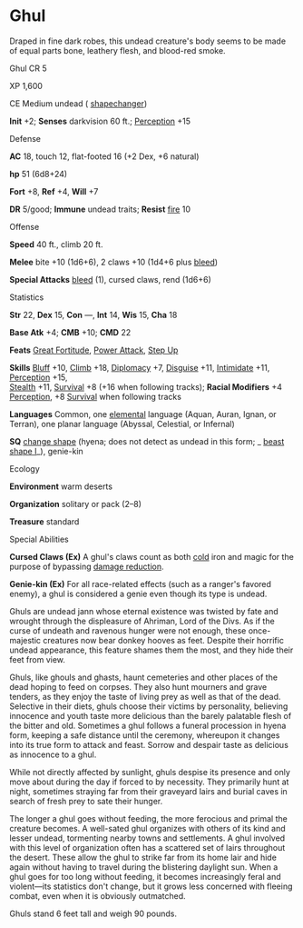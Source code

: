 # Ghul

Draped in fine dark robes, this undead creature's body seems to be made of equal parts bone, leathery flesh, and blood-red smoke.

Ghul CR 5

XP 1,600

CE Medium undead ( [shapechanger](/pathfinderRPG/prd/monsters/creatureTypes.html#_shapechanger-subtype))

**Init** +2; **Senses** darkvision 60 ft.; [Perception](/pathfinderRPG/prd/skills/perception.html#_perception) +15

Defense

**AC** 18, touch 12, flat-footed 16 (+2 Dex, +6 natural)

**hp** 51 (6d8+24)

**Fort** +8, **Ref** +4, **Will** +7

**DR** 5/good; **Immune** undead traits; **Resist** [fire](/pathfinderRPG/prd/monsters/creatureTypes.html#_fire-subtype) 10

Offense

**Speed** 40 ft., climb 20 ft.

**Melee** bite +10 (1d6+6), 2 claws +10 (1d4+6 plus [bleed](/pathfinderRPG/prd/monsters/universalMonsterRules.html#_bleed))

**Special Attacks** [bleed](/pathfinderRPG/prd/monsters/universalMonsterRules.html#_bleed) (1), cursed claws, rend (1d6+6)

Statistics

**Str** 22, **Dex** 15, **Con** —, **Int** 14, **Wis** 15, **Cha** 18

**Base Atk** +4; **CMB** +10; **CMD** 22

**Feats** [Great Fortitude](/pathfinderRPG/prd/feats.html#_great-fortitude), [Power Attack](/pathfinderRPG/prd/feats.html#_power-attack), [Step Up](/pathfinderRPG/prd/feats.html#_step-up)

**Skills** [Bluff](/pathfinderRPG/prd/skills/bluff.html#_bluff) +10, [Climb](/pathfinderRPG/prd/skills/climb.html#_climb) +18, [Diplomacy](/pathfinderRPG/prd/skills/diplomacy.html#_diplomacy) +7, [Disguise](/pathfinderRPG/prd/skills/disguise.html#_disguise) +11, [Intimidate](/pathfinderRPG/prd/skills/intimidate.html#_intimidate) +11, [Perception](/pathfinderRPG/prd/skills/perception.html#_perception) +15,   
 [Stealth](/pathfinderRPG/prd/skills/stealth.html#_stealth) +11, [Survival](/pathfinderRPG/prd/skills/survival.html#_survival) +8 (+16 when following tracks); **Racial Modifiers** +4 [Perception](/pathfinderRPG/prd/skills/perception.html#_perception), +8 [Survival](/pathfinderRPG/prd/skills/survival.html#_survival) when following tracks

**Languages** Common, one [elemental](/pathfinderRPG/prd/monsters/creatureTypes.html#_elemental-subtype) language (Aquan, Auran, Ignan, or Terran), one planar language (Abyssal, Celestial, or Infernal)

**SQ** [change shape](/pathfinderRPG/prd/monsters/universalMonsterRules.html#_change-shape) (hyena; does not detect as undead in this form; _ [beast shape I](/pathfinderRPG/prd/spells/beastShape.html#_beast-shape-i)_), genie-kin

Ecology

**Environment** warm deserts

**Organization** solitary or pack (2–8)

**Treasure** standard

Special Abilities

**Cursed Claws (Ex)** A ghul's claws count as both [cold](/pathfinderRPG/prd/monsters/creatureTypes.html#_cold-subtype) iron and magic for the purpose of bypassing [damage reduction](/pathfinderRPG/prd/monsters/universalMonsterRules.html#_damage-reduction-(ex-or-su)).

**Genie-kin (Ex)** For all race-related effects (such as a ranger's favored enemy), a ghul is considered a genie even though its type is undead.

Ghuls are undead jann whose eternal existence was twisted by fate and wrought through the displeasure of Ahriman, Lord of the Divs. As if the curse of undeath and ravenous hunger were not enough, these once-majestic creatures now bear donkey hooves as feet. Despite their horrific undead appearance, this feature shames them the most, and they hide their feet from view.

Ghuls, like ghouls and ghasts, haunt cemeteries and other places of the dead hoping to feed on corpses. They also hunt mourners and grave tenders, as they enjoy the taste of living prey as well as that of the dead. Selective in their diets, ghuls choose their victims by personality, believing innocence and youth taste more delicious than the barely palatable flesh of the bitter and old. Sometimes a ghul follows a funeral procession in hyena form, keeping a safe distance until the ceremony, whereupon it changes into its true form to attack and feast. Sorrow and despair taste as delicious as innocence to a ghul.

While not directly affected by sunlight, ghuls despise its presence and only move about during the day if forced to by necessity. They primarily hunt at night, sometimes straying far from their graveyard lairs and burial caves in search of fresh prey to sate their hunger.

The longer a ghul goes without feeding, the more ferocious and primal the creature becomes. A well-sated ghul organizes with others of its kind and lesser undead, tormenting nearby towns and settlements. A ghul involved with this level of organization often has a scattered set of lairs throughout the desert. These allow the ghul to strike far from its home lair and hide again without having to travel during the blistering daylight sun. When a ghul goes for too long without feeding, it becomes increasingly feral and violent—its statistics don't change, but it grows less concerned with fleeing combat, even when it is obviously outmatched.

Ghuls stand 6 feet tall and weigh 90 pounds.

